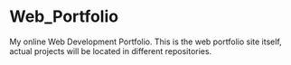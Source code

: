# Web_Portfolio
My online Web Development Portfolio. This is the web portfolio site itself, actual projects will be located in different repositories.
